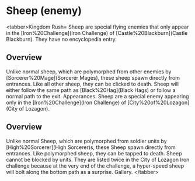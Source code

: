 # Sheep (enemy)

&lt;tabber&gt;Kingdom Rush=
Sheep are special flying enemies that only appear in the [Iron%20Challenge](Iron Challenge) of [Castle%20Blackburn](Castle Blackburn). They have no encyclopedia entry.
## Overview

Unlike normal sheep, which are polymorphed from other enemies by [Sorcerer%20Mage](Sorcerer Mages), these sheep spawn directly from entrances. Like all other sheep, they can be clicked to death. Sheep will either follow the same path as [Black%20Hag](Black Hags) or follow a normal path to the exit.
Appearances.
Sheep are a special enemy appearing only in the [Iron%20Challenge](Iron Challenge) of [City%20of%20Lozagon](City of Lozagon). 
## Overview

Unlike normal Sheep, which are polymorphed from soldier units by [High%20Sorcerer](High Sorcerer)s, these Sheep spawn directly from entrances. Like polymorphed sheep, they can be tapped to death. Sheep cannot be blocked by units. They are listed twice in the City of Lozagon Iron challenge because at the very end of the challenge, a hyper-speed sheep will bolt along the bottom path as a surprise.
Gallery.
&lt;/tabber&gt;